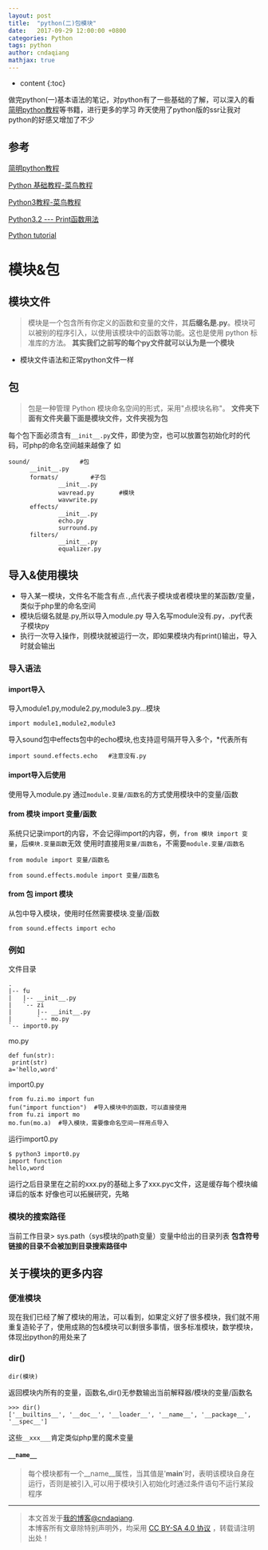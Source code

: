 ```yaml
---
layout: post
title:  "python(二)包模块"
date:   2017-09-29 12:00:00 +0800
categories: Python
tags: python 
author: cndaqiang
mathjax: true
---
```

* content
{:toc}

做完python(一)基本语法的笔记，对python有了一些基础的了解，可以深入的看[简明python教程](https://bop.molun.net/)等书籍，进行更多的学习
昨天使用了python版的ssr让我对python的好感又增加了不少





## 参考
[简明python教程](https://bop.molun.net/)

[Python 基础教程-菜鸟教程](http://www.runoob.com/python/python-tutorial.html)

[Python3教程-菜鸟教程](http://www.runoob.com/python3/python3-tutorial.html)

[Python3.2 --- Print函数用法](http://blog.csdn.net/zhenzhen_08/article/details/6304488)

[Python tutorial](http://www.pythondoc.com/pythontutorial3/modules.html#tut-modules)


# 模块&包

## 模块文件
>模块是一个包含所有你定义的函数和变量的文件，其**后缀名是.py**。模块可以被别的程序引入，以使用该模块中的函数等功能。这也是使用 python 标准库的方法。
**其实我们之前写的每个py文件就可以认为是一个模块**

- 模块文件语法和正常python文件一样

## 包
>包是一种管理 Python 模块命名空间的形式，采用"点模块名称"。
**文件夹下面有文件夹最下面是模块文件，文件夹视为包**

每个包下面必须含有`__init__.py`文件，即使为空，也可以放置包初始化时的代码，可php的命名空间越来越像了
如
```
sound/              #包            
      __init__.py               
      formats/         #子包         
              __init__.py
              wavread.py       #模块
              wavwrite.py        
      effects/                 
              __init__.py
              echo.py
              surround.py
      filters/                  
              __init__.py
              equalizer.py
```

## 导入&使用模块
- 导入某一模块，文件名不能含有点`.`,点代表子模块或者模块里的某函数/变量，类似于php里的命名空间
- 模块后缀名就是.py,所以导入module.py 导入名写module没有.py，.py代表子模块py
- 执行一次导入操作，则模块就被运行一次，即如果模块内有print()输出，导入时就会输出

### 导入语法
#### import导入
导入module1.py,module2.py,module3.py...模块
```
import module1,module2,module3
```
导入sound包中effects包中的echo模块,也支持逗号隔开导入多个，*代表所有
```
import sound.effects.echo   #注意没有.py
```
#### import导入后使用
使用导入module.py
通过`module.变量/函数名`的方式使用模块中的变量/函数

#### from 模块 import 变量/函数
系统只记录import的内容，不会记得import的内容，例，`from 模块 import 变量`，后`模块.变量函数`无效
使用时直接用`变量/函数名`，不需要`module.变量/函数名`
```
from module import 变量/函数名
```

```
from sound.effects.module import 变量/函数名 
```
#### from 包 import 模块
从包中导入模块，使用时任然需要模块.变量/函数
```
from sound.effects import echo 
```
### 例如
文件目录
```
.
|-- fu
|   |-- __init__.py
|   `-- zi
|       |-- __init__.py
|       `-- mo.py 
`-- import0.py
```
mo.py
```
def fun(str):
 print(str)
a='hello,word'
```
import0.py
```
from fu.zi.mo import fun
fun("import function")  #导入模块中的函数，可以直接使用
from fu.zi import mo
mo.fun(mo.a)  #导入模块，需要像命名空间一样用点导入
```
运行import0.py
```
$ python3 import0.py 
import function
hello,word
```

运行之后目录里在之前的xxx.py的基础上多了xxx.pyc文件，这是缓存每个模块编译后的版本
好像也可以拓展研究，先略

### 模块的搜索路径
当前工作目录> sys.path（sys模块的path变量）变量中给出的目录列表
**包含符号链接的目录不会被加到目录搜索路径中**


## 关于模块的更多内容
### 便准模块
现在我们已经了解了模块的用法，可以看到，如果定义好了很多模块，我们就不用重复造轮子了，使用成熟的包&模块可以剩很多事情，很多标准模块，数学模块，体现出python的用处来了
### dir()
```
dir(模块)
```
返回模块内所有的变量，函数名,dir()无参数输出当前解释器/模块的变量/函数名
```
>>> dir()
['__builtins__', '__doc__', '__loader__', '__name__', '__package__', '__spec__']
```
这些`__xxx___`肯定类似php里的魔术变量
#### `__name__`
>每个模块都有一个__name__属性，当其值是'__main__'时，表明该模块自身在运行，否则是被引入,可以用于模块引入初始化时通过条件语句不运行某段程序







------
>本文首发于[我的博客@cndaqiang](https://cndaqiang.github.io/).<br>
>本博客所有文章除特别声明外，均采用 [CC BY-SA 4.0 协议](https://creativecommons.org/licenses/by-sa/4.0/deed.zh) ，转载请注明出处！
